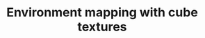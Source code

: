 ---
layout: single
title:  "Environment mapping with cube textures"
sidebar:
  nav: "tutorials"
comments: true
---